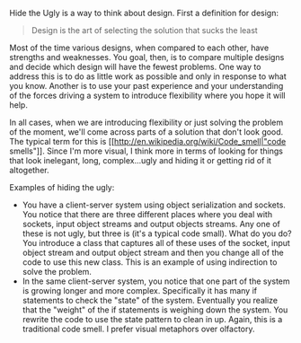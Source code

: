 Hide the Ugly is a way to think about design. First a definition for design:
> Design is the art of selecting the solution that sucks the least

Most of the time various designs, when compared to each other, have strengths and weaknesses. You goal, then, is to compare multiple designs and decide which design will have the fewest problems. One way to address this is to do as little work as possible and only in response to what you know. Another is to use your past experience and your understanding of the forces driving a system to introduce flexibility where you hope it will help.

In all cases, when we are introducing flexibility or just solving the problem of the moment, we'll come across parts of a solution that don't look good. The typical term for this is [[http://en.wikipedia.org/wiki/Code_smell|"code smells"]]. Since I'm more visual, I think more in terms of looking for things that look inelegant, long, complex...ugly and hiding it or getting rid of it altogether.

Examples of hiding the ugly:
* You have a client-server system using object serialization and sockets. You notice that there are three different places where you deal with sockets, input object streams and output objects streams. Any one of these is not ugly, but three is (it's a typical code small). What do you do? You introduce a class that captures all of these uses of the socket, input object stream and output object stream and then you change all of the code to use this new class. This is an example of using indirection to solve the problem.
* In the same client-server system, you notice that one part of the system is growing longer and more complex. Specifically it has many if statements to check the "state" of the system. Eventually you realize that the "weight" of the if statements is weighing down the system. You rewrite the code to use the state pattern to clean in up. Again, this is a traditional code smell. I prefer visual metaphors over olfactory.